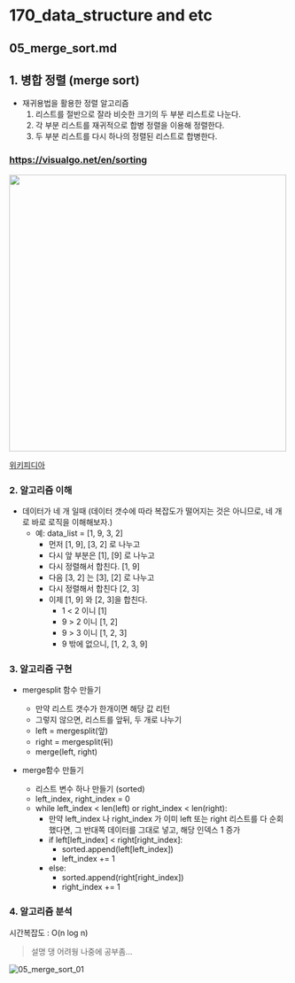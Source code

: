 # 170_data_structure and etc
## 05_merge_sort.md


## 1. 병합 정렬 (merge sort) 
* 재귀용법을 활용한 정렬 알고리즘
  1. 리스트를 절반으로 잘라 비슷한 크기의 두 부분 리스트로 나눈다.
  2. 각 부분 리스트를 재귀적으로 합병 정렬을 이용해 정렬한다.
  3. 두 부분 리스트를 다시 하나의 정렬된 리스트로 합병한다.

### https://visualgo.net/en/sorting

<img src="https://upload.wikimedia.org/wikipedia/commons/c/cc/Merge-sort-example-300px.gif" width=500/>     

[위키피디아](https://ko.wikipedia.org/wiki/%ED%95%A9%EB%B3%91_%EC%A0%95%EB%A0%AC)


### 2. 알고리즘 이해
* 데이터가 네 개 일때 (데이터 갯수에 따라 복잡도가 떨어지는 것은 아니므로, 네 개로 바로 로직을 이해해보자.)
  - 예: data_list = [1, 9, 3, 2]
    - 먼저 [1, 9], [3, 2] 로 나누고
    - 다시 앞 부분은 [1], [9] 로 나누고
    - 다시 정렬해서 합친다. [1, 9]
    - 다음 [3, 2] 는 [3], [2] 로 나누고
    - 다시 정렬해서 합친다 [2, 3]
    - 이제 [1, 9] 와 [2, 3]을 합친다.
      - 1 < 2 이니 [1]
      - 9 > 2 이니 [1, 2]
      - 9 > 3 이니 [1, 2, 3]
      - 9 밖에 없으니, [1, 2, 3, 9]

### 3. 알고리즘 구현
* mergesplit 함수 만들기
  - 만약 리스트 갯수가 한개이면 해당 값 리턴
  - 그렇지 않으면, 리스트를 앞뒤, 두 개로 나누기
  - left = mergesplit(앞)
  - right = mergesplit(뒤)
  - merge(left, right)

* merge함수 만들기
  - 리스트 변수 하나 만들기 (sorted)
  - left_index, right_index = 0
  - while left_index < len(left) or right_index < len(right):
    - 만약 left_index 나 right_index 가 이미 left 또는 right 리스트를 다 순회했다면, 그 반대쪽 데이터를 그대로 넣고, 해당 인덱스 1 증가
    - if left[left_index] < right[right_index]:
      - sorted.append(left[left_index])
      - left_index += 1
    - else:
      - sorted.append(right[right_index])
      - right_index += 1


### 4. 알고리즘 분석 
시간복잡도 : O(n log n)  
> 설명 댕 어려웡
> 나중에 공부좀...


![05_merge_sort_01](https://github.com/user-attachments/assets/ddcf647e-fc31-4adb-9ae5-7f9bbd598dba)
